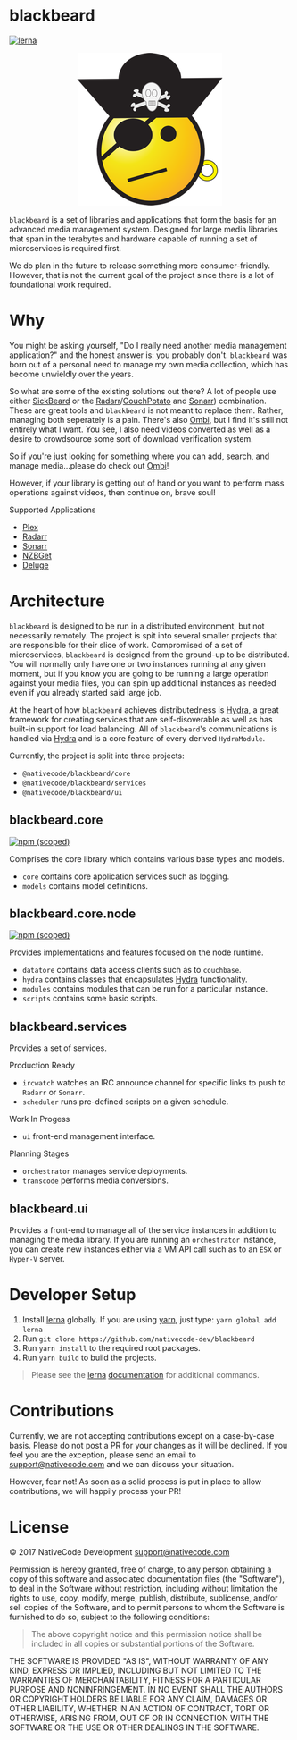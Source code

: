 # blackbeard

[![lerna](https://img.shields.io/badge/maintained%20with-lerna-cc00ff.svg?style=flat-square)](https://lernajs.io/)

<p align="center">
  <img src="assets/blackbeard-temp.png">
</p>

`blackbeard` is a set of libraries and applications that form the basis for an advanced media management system. Designed for large media libraries that span in the terabytes and hardware capable of running a set of microservices is required first.

We do plan in the future to release something more consumer-friendly. However, that is not the current goal of the project since there is a lot of foundational work required.

# Why

You might be asking yourself, "Do I really need another media management application?" and the honest answer is: you probably don't. `blackbeard` was born out of a personal need to manage my own media collection, which has become unwieldly over the years.

So what are some of the existing solutions out there? A lot of people use either [SickBeard](http://sickbeard.com) or the [Radarr](https://radarr.video)/[CouchPotato](https://couchpota.to) and [Sonarr](https://sonarr.tv)) combination. These are great tools and `blackbeard` is not meant to replace them. Rather, managing both seperately is a pain. There's also [Ombi](https://www.ombi.io), but I find it's still not entirely what I want. You see, I also need videos converted as well as a desire to crowdsource some sort of download verification system.

So if you're just looking for something where you can add, search, and manage media...please do check out [Ombi](https://www.ombi.io)!

However, if your library is getting out of hand or you want to perform mass operations against videos, then continue on, brave soul!

Supported Applications

- [Plex](https://www.plex.tv)
- [Radarr](https://radarr.video)
- [Sonarr](https://sonarr.tv)
- [NZBGet](https://nzbget.net)
- [Deluge](http://deluge-torrent.org)

# Architecture

`blackbeard` is designed to be run in a distributed environment, but not necessarily remotely. The project is spit into several smaller projects that are responsible for their slice of work. Compromised of a set of microservices, `blackbeard` is designed from the ground-up to be distributed. You will normally only have one or two instances running at any given moment, but if you know you are going to be running a large operation against your media files, you can spin up additional instances as needed even if you already started said large job.

At the heart of how `blackbeard` achieves distributedness is [Hydra](https://github.com/flywheelsports/hydra), a great framework for creating services that are self-disoverable as well as has built-in support for load balancing. All of `blackbeard`'s communications is handled via [Hydra](https://github.com/flywheelsports/hydra) and is a core feature of every derived `HydraModule`. 

Currently, the project is split into three projects:

- `@nativecode/blackbeard/core`
- `@nativecode/blackbeard/services`
- `@nativecode/blackbeard/ui`

## blackbeard.core

[![npm (scoped)](https://img.shields.io/npm/v/@beard/core.svg?style=flat-square)](https://www.npmjs.com/package/@beard/core)

Comprises the core library which contains various base types and models.

- `core` contains core application services such as logging.
- `models` contains model definitions.

## blackbeard.core.node

[![npm (scoped)](https://img.shields.io/npm/v/@beard/core.node.svg?style=flat-square)](https://www.npmjs.com/package/@beard/core.node)

Provides implementations and features focused on the node runtime.

- `datatore` contains data access clients such as to `couchbase`.
- `hydra` contains classes that encapsulates [Hydra](https://github.com/flywheelsports/hydra) functionality.
- `modules` contains modules that can be run for a particular instance.
- `scripts` contains some basic scripts.

## blackbeard.services

Provides a set of services.

Production Ready

- `ircwatch` watches an IRC announce channel for specific links to push to `Radarr` or `Sonarr`.
- `scheduler` runs pre-defined scripts on a given schedule.

Work In Progess

- `ui` front-end management interface.

Planning Stages

- `orchestrator` manages service deployments.
- `transcode` performs media conversions.

## blackbeard.ui

Provides a front-end to manage all of the service instances in addition to managing the media library. If you are running an `orchestrator` instance, you can create new instances either via a VM API call such as to an `ESX` or `Hyper-V` server.

# Developer Setup

1. Install [lerna](https://lernajs.io) globally. If you are using [yarn](https://yarnpkg.com), just type: `yarn global add lerna`
2. Run `git clone https://github.com/nativecode-dev/blackbeard`
3. Run `yarn install` to the required root packages.
4. Run `yarn build` to build the projects.

> Please see the [lerna](https://lernajs.io) [documentation](https://github.com/lerna/lerna/#commands) for additional commands.

# Contributions

Currently, we are not accepting contributions except on a case-by-case basis. Please do not post a PR for your changes as it will be declined. If you feel you are the exception, please send an email to [support@nativecode.com](mailto:support@nativecode.com) and we can discuss your situation.

However, fear not! As soon as a solid process is put in place to allow contributions, we will happily process your PR!

# License
© 2017 NativeCode Development <support@nativecode.com>

Permission is hereby granted, free of charge, to any person obtaining a copy of this software and associated documentation files (the "Software"), to deal in the Software without restriction, including without limitation the rights to use, copy, modify, merge, publish, distribute, sublicense, and/or sell copies of the Software, and to permit persons to whom the Software is furnished to do so, subject to the following conditions:

> The above copyright notice and this permission notice shall be included in all copies or substantial portions of the Software.

THE SOFTWARE IS PROVIDED "AS IS", WITHOUT WARRANTY OF ANY KIND, EXPRESS OR IMPLIED, INCLUDING BUT NOT LIMITED TO THE WARRANTIES OF MERCHANTABILITY, FITNESS FOR A PARTICULAR PURPOSE AND NONINFRINGEMENT. IN NO EVENT SHALL THE AUTHORS OR COPYRIGHT HOLDERS BE LIABLE FOR ANY CLAIM, DAMAGES OR OTHER LIABILITY, WHETHER IN AN ACTION OF CONTRACT, TORT OR OTHERWISE, ARISING FROM, OUT OF OR IN CONNECTION WITH THE SOFTWARE OR THE USE OR OTHER DEALINGS IN THE SOFTWARE.
